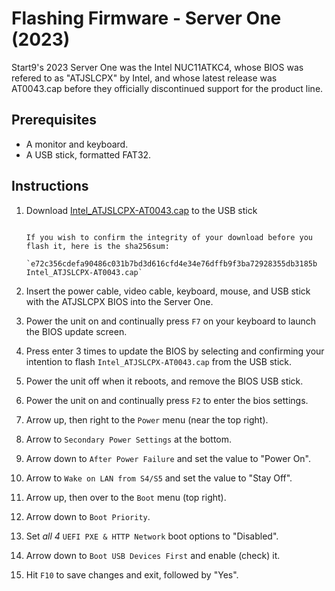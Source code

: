# Flashing Firmware - Server One (2023)

Start9's 2023 Server One was the Intel NUC11ATKC4, whose BIOS was refered to as "ATJSLCPX" by Intel, and whose latest release was AT0043.cap before they officially discontinued support for the product line.

## Prerequisites

- A monitor and keyboard.
- A USB stick, formatted FAT32.

## Instructions

1. Download [Intel_ATJSLCPX-AT0043.cap](assets/binaries/Intel_ATJSLCPX-AT0043.cap) to the USB stick

   ```admonish tip

   If you wish to confirm the integrity of your download before you flash it, here is the sha256sum:

   `e72c356cdefa90486c031b7bd3d616cfd4e34e76dffb9f3ba72928355db3185b  Intel_ATJSLCPX-AT0043.cap`
   ```

1. Insert the power cable, video cable, keyboard, mouse, and USB stick with the ATJSLCPX BIOS into the Server One.

1. Power the unit on and continually press `F7` on your keyboard to launch the BIOS update screen.

1. Press enter 3 times to update the BIOS by selecting and confirming your intention to flash `Intel_ATJSLCPX-AT0043.cap` from the USB stick.

1. Power the unit off when it reboots, and remove the BIOS USB stick.

1. Power the unit on and continually press `F2` to enter the bios settings.

1. Arrow up, then right to the `Power` menu (near the top right).

1. Arrow to `Secondary Power Settings` at the bottom.

1. Arrow down to `After Power Failure` and set the value to "Power On".

1. Arrow to `Wake on LAN from S4/S5` and set the value to "Stay Off".

1. Arrow up, then over to the `Boot` menu (top right).

1. Arrow down to `Boot Priority`.

1. Set _all 4_ `UEFI PXE & HTTP Network` boot options to "Disabled".

1. Arrow down to `Boot USB Devices First` and enable (check) it.

1. Hit `F10` to save changes and exit, followed by "Yes".
